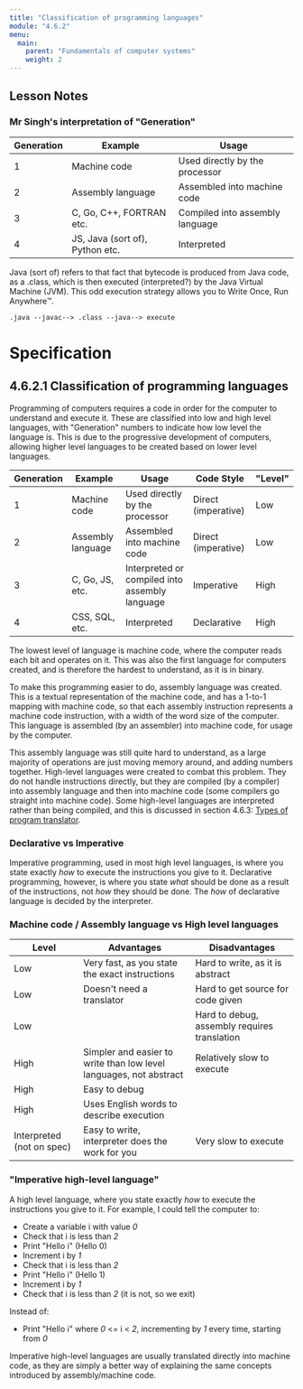 ```yaml
---
title: "Classification of programming languages"
module: "4.6.2"
menu:
  main:
    parent: "Fundamentals of computer systems"
    weight: 2
---
```


## Lesson Notes
### Mr Singh's interpretation of "Generation"
|Generation|Example|Usage|
|---|---|---|
|1|Machine code|Used directly by the processor|
|2|Assembly language|Assembled into machine code|
|3|C, Go, C++, FORTRAN etc.|Compiled into assembly language|
|4|JS, Java (sort of), Python etc.|Interpreted|

Java (sort of) refers to that fact that bytecode is produced from Java code, as a .class, which is then executed (interpreted?) by the Java Virtual Machine (JVM). This odd execution strategy allows you to Write Once, Run Anywhere™.

	.java --javac--> .class --java--> execute

# Specification

## 4.6.2.1 Classification of programming languages
Programming of computers requires a code in order for the computer to understand and execute it. These are classified into low and high level languages, with "Generation" numbers to indicate how low level the language is. This is due to the progressive development of computers, allowing higher level languages to be created based on lower level languages.

|Generation|Example|Usage|Code Style|"Level"
|---|---|---|---|---|
|1|Machine code|Used directly by the processor|Direct (imperative)|Low|
|2|Assembly language|Assembled into machine code|Direct (imperative)|Low|
|3|C, Go, JS, etc.|Interpreted or compiled into assembly language|Imperative|High|
|4|CSS, SQL, etc.|Interpreted|Declarative|High|

The lowest level of language is machine code, where the computer reads each bit and operates on it. This was also the first language for computers created, and is therefore the hardest to understand, as it is in binary.

To make this programming easier to do, assembly language was created. This is a textual representation of the machine code, and has a 1-to-1 mapping with machine code, so that each assembly instruction represents a machine code instruction, with a width of the word size of the computer. This language is assembled (by an assembler) into machine code, for usage by the computer.

This assembly language was still quite hard to understand, as a large majority of operations are just moving memory around, and adding numbers together. High-level languages were created to combat this problem. They do not handle instructions directly, but they are compiled (by a compiler) into assembly language and then into machine code (some compilers go straight into machine code). Some high-level languages are interpreted rather than being compiled, and this is discussed in section 4.6.3: [Types of program translator](/docs/4/6/types-of-translator/).

### Declarative vs Imperative
Imperative programming, used in most high level languages, is where you state exactly *how* to execute the instructions you give to it. Declarative programming, however, is where you state *what* should be done as a result of the instructions, not *how* they should be done. The *how* of declarative language is decided by the interpreter.

### Machine code / Assembly language vs High level languages
|Level|Advantages|Disadvantages|
|---|---|---|
|Low|Very fast, as you state the exact instructions|Hard to write, as it is abstract|
|Low|Doesn't need a translator|Hard to get source for code given|
|Low||Hard to debug, assembly requires translation|
|High|Simpler and easier to write than low level languages, not abstract|Relatively slow to execute|
|High|Easy to debug||
|High|Uses English words to describe execution||
|Interpreted (not on spec)|Easy to write, interpreter does the work for you|Very slow to execute|

### "Imperative high-level language"
A high level language, where you state exactly *how* to execute the instructions you give to it. For example, I could tell the computer to:

- Create a variable i with value *0*
- Check that i is less than *2*
- Print "Hello i" (Hello 0)
- Increment i by *1*
- Check that i is less than *2*
- Print "Hello i" (Hello 1)
- Increment i by *1*
- Check that i is less than *2* (it is not, so we exit)

Instead of:

- Print "Hello i" where *0* <= i < *2*, incrementing by *1* every time, starting from *0*

Imperative high-level languages are usually translated directly into machine code, as they are simply a better way of explaining the same concepts introduced by assembly/machine code.